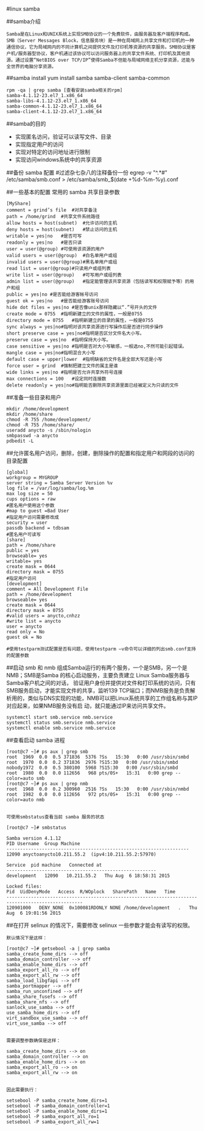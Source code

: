 #linux samba

##samba介绍

	Samba是在Linux和UNIX系统上实现SMB协议的一个免费软件，由服务器及客户端程序构成。SMB（Server Messages Block，信息服务块）是一种在局域网上共享文件和打印机的一种通信协议，它为局域网内的不同计算机之间提供文件及打印机等资源的共享服务。SMB协议是客户机/服务器型协议，客户机通过该协议可以访问服务器上的共享文件系统、打印机及其他资源。通过设置“NetBIOS over TCP/IP”使得Samba不但能与局域网络主机分享资源，还能与全世界的电脑分享资源。

##samba install
	yum install samba samba-client samba-common

	rpm -qa | grep samba [查看安装samba相关的rpm]
	samba-4.1.12-23.el7_1.x86_64
	samba-libs-4.1.12-23.el7_1.x86_64
	samba-common-4.1.12-23.el7_1.x86_64
	samba-client-4.1.12-23.el7_1.x86_64

##samba的目的
- 实现匿名访问，验证可以读写文件、目录
- 实现指定用户的访问
- 实现对特定的访问地址进行限制
- 实现访问windows系统中的共享资源

##备份 samba 配置
	#过滤杂七杂八的注释备份一份
	egrep -v "^.*#" /etc/samba/smb.conf > /etc/samba/smb_$(date +%d-%m-%y).conf

##一些基本的配置
	常用的 samba 共享目录参数

	[MyShare]
	comment = grind’s file  #对共享备注
	path = /home/grind  #共享文件系统路径
	allow hosts = host(subnet)  #允许访问的主机
	deny hosts = host(subnet)   #禁止访问的主机
	writable = yes|no   #是否可写
	readonly = yes|no   #是否只读  
	user = user(@group) #可使用该资源的用户
	valid users = user(@group)  #白名单用户或组
	invalid users = user(@group)#黑名单用户或组
	read list = user(@group)#只读用户或组列表
	write list = user(@group)   #可写用户或组列表
	admin list = user(@group)   #指定能管理该共享资源（包括读写和权限赋予等）的用户和组
	public = yes|no #是否能给游客帐号访问
	guest ok = yes|no   #是否能给游客账号访问
	hide dot files = yes|no #是否像unix那样隐藏以“.”号开头的文件
	create mode = 0755  #指明新建立的文件的属性，一般是0755
	directory mode = 0755   #指明新建立的目录的属性，一般是0755
	sync always = yes|no#指明对该共享资源进行写操作后是否进行同步操作
	short preserve case = yes|no#指明是否区分文件名大小写。
	preserve case = yes|no  #指明保持大小写。
	case sensitive = yes|no #指明是否对大小写敏感，一般选no,不然可能引起错误。
	mangle case = yes|no#指明混合大小写
	default case = upper|lower  #指明缺省的文件名是全部大写还是小写
	force user = grind  #强制把建立文件的属主是谁
	wide links = yes|no #指明是否允许共享外符号连接
	max connections = 100   #设定同时连接数
	delete readonly = yes|no#指明能否删除共享资源里面已经被定义为只读的文件

##准备一些目录和用户

	mkdir /home/development
	mkdir /home/share
	chmod -R 755 /home/development/
	chmod -R 755 /home/share/
	useradd anycto -s /sbin/nologin
	smbpasswd -a anycto
	pdbedit -L

##允许匿名用户访问，删除，创建，删除操作的配置和指定用户和网段的访问的目录配置

	[global]
	workgroup = MYGROUP
	server string = Samba Server Version %v
	log file = /var/log/samba/log.%m
	max log size = 50
	cups options = raw
	#匿名用户使用这个参数
	#map to guest =Bad User
	#指定用户访问需要修改成
	security = user
	passdb backend = tdbsam
	#匿名用户可读写
	[share]
	path = /home/share
	public = yes
	browseable= yes
	writable= yes
	create mask = 0644
	directory mask = 0755
	#指定用户访问
	[development]
	comment = All Development File
	path = /home/development
	browseable= yes
	create mask = 0644
	directory mask = 0755
	#valid users = anycto,cnhzz
	#write list = anycto
	user = anycto
	read only = No
	guest ok = No

	#使用testparm测试配置是否有问题，使用testparm –v命令可以详细的列出smb.conf支持的配置参数

##启动 smb 和 nmb
	组成Samba运行的有两个服务，一个是SMB，另一个是NMB；SMB是Samba 的核心启动服务，主要负责建立 Linux Samba服务器与Samba客户机之间的对话， 验证用户身份并提供对文件和打印系统的访问，只有SMB服务启动，才能实现文件的共享，监听139 TCP端口；而NMB服务是负责解析用的，类似与DNS实现的功能，NMB可以把Linux系统共享的工作组名称与其IP对应起来，如果NMB服务没有启 动，就只能通过IP来访问共享文件。

	systemctl start smb.service nmb.service
	systemctl status smb.service nmb.service
	systemctl enable smb.service nmb.service 

##查看启动 samba 进程

	[root@c7 ~]# ps aux | grep smb
	root  1969  0.0  0.5 371836  5376 ?Ss   15:30   0:00 /usr/sbin/smbd
	root  1970  0.0  0.2 371836  2976 ?S15:30   0:00 /usr/sbin/smbd
	nobody1972  0.0  0.5 380100  5968 ?S15:30   0:00 /usr/sbin/smbd
	root  1980  0.0  0.0 112656   968 pts/0S+   15:31   0:00 grep --color=auto smb
	[root@c7 ~]# ps aux | grep nmb
	root  1968  0.0  0.2 300960  2516 ?Ss   15:30   0:00 /usr/sbin/nmbd
	root  1982  0.0  0.0 112656   972 pts/0S+   15:31   0:00 grep --color=auto nmb


	可使用smbstatus查看当前 samba 服务的状态

	[root@c7 ~]# smbstatus
 
	Samba version 4.1.12
	PID Username  Group Machine
	-------------------------------------------------------------------
	12090 anyctoanycto10.211.55.2  (ipv4:10.211.55.2:57970)
	 
	Service  pid machine   Connected at
	-------------------------------------------------------
	development   12090   10.211.55.2   Thu Aug  6 18:58:31 2015
	 
	Locked files:
	Pid  UidDenyMode   Access  R/WOplock   SharePath   Name   Time
	--------------------------------------------------------------------------------------------------
	120901000   DENY_NONE  0x100081RDONLY NONE /home/development   .   Thu Aug  6 19:01:56 2015



##在打开 selinux 的情况下，需要修改 selinux 一些参数才能会有读写的权限。

	默认情况下是这样：

	[root@c7 ~]# getsebool -a | grep samba
	samba_create_home_dirs --> off
	samba_domain_controller --> off
	samba_enable_home_dirs --> off
	samba_export_all_ro --> off
	samba_export_all_rw --> off
	samba_load_libgfapi --> off
	samba_portmapper --> off
	samba_run_unconfined --> off
	samba_share_fusefs --> off
	samba_share_nfs --> off
	sanlock_use_samba --> off
	use_samba_home_dirs --> off
	virt_sandbox_use_samba --> off
	virt_use_samba --> off


	需要调整参数确保是这样：
	
	samba_create_home_dirs --> on
	samba_domain_controller --> on
	samba_enable_home_dirs --> on
	samba_export_all_ro --> on
	samba_export_all_rw --> on


	因此需要执行：
	
	setsebool -P samba_create_home_dirs=1
	setsebool -P samba_domain_controller=1
	setsebool -P samba_enable_home_dirs=1
	setsebool -P samba_export_all_ro=1
	setsebool -P samba_export_all_rw=1


